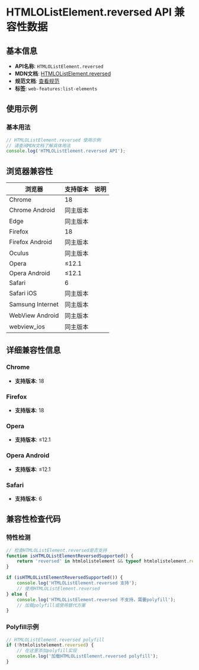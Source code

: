 # HTMLOListElement.reversed API 兼容性数据

## 基本信息

- **API名称**: `HTMLOListElement.reversed`
- **MDN文档**: [HTMLOListElement.reversed](https://developer.mozilla.org/docs/Web/API/HTMLOListElement/reversed)
- **规范文档**: [查看规范](https://html.spec.whatwg.org/multipage/grouping-content.html#dom-ol-reversed)
- **标签**: `web-features:list-elements`

## 使用示例

### 基本用法

```javascript
// HTMLOListElement.reversed 使用示例
// 请查阅MDN文档了解具体用法
console.log('HTMLOListElement.reversed API');
```

## 浏览器兼容性

| 浏览器 | 支持版本 | 说明 |
|--------|----------|------|
| Chrome | 18 |  |
| Chrome Android | 同主版本 |  |
| Edge | 同主版本 |  |
| Firefox | 18 |  |
| Firefox Android | 同主版本 |  |
| Oculus | 同主版本 |  |
| Opera | ≤12.1 |  |
| Opera Android | ≤12.1 |  |
| Safari | 6 |  |
| Safari iOS | 同主版本 |  |
| Samsung Internet | 同主版本 |  |
| WebView Android | 同主版本 |  |
| webview_ios | 同主版本 |  |

## 详细兼容性信息

### Chrome

- **支持版本**: 18

### Firefox

- **支持版本**: 18

### Opera

- **支持版本**: ≤12.1

### Opera Android

- **支持版本**: ≤12.1

### Safari

- **支持版本**: 6

## 兼容性检查代码

### 特性检测

```javascript
// 检查HTMLOListElement.reversed是否支持
function isHTMLOListElementReversedSupported() {
    return 'reversed' in htmlolistelement && typeof htmlolistelement.reversed === 'function';
}

if (isHTMLOListElementReversedSupported()) {
    console.log('HTMLOListElement.reversed 支持');
    // 使用HTMLOListElement.reversed
} else {
    console.log('HTMLOListElement.reversed 不支持，需要polyfill');
    // 加载polyfill或使用替代方案
}
```

### Polyfill示例

```javascript
// HTMLOListElement.reversed polyfill
if (!htmlolistelement.reversed) {
    // 在这里添加polyfill实现
    console.log('加载HTMLOListElement.reversed polyfill');
}
```

